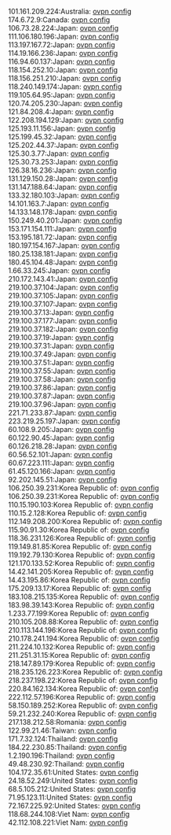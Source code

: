 101.161.209.224:Australia: [ovpn config](vpn/101_161_209_224.ovpn)  
174.6.72.9:Canada: [ovpn config](vpn/174_6_72_9.ovpn)  
106.73.28.224:Japan: [ovpn config](vpn/106_73_28_224.ovpn)  
111.106.180.196:Japan: [ovpn config](vpn/111_106_180_196.ovpn)  
113.197.167.72:Japan: [ovpn config](vpn/113_197_167_72.ovpn)  
114.19.166.236:Japan: [ovpn config](vpn/114_19_166_236.ovpn)  
116.94.60.137:Japan: [ovpn config](vpn/116_94_60_137.ovpn)  
118.154.252.10:Japan: [ovpn config](vpn/118_154_252_10.ovpn)  
118.156.251.210:Japan: [ovpn config](vpn/118_156_251_210.ovpn)  
118.240.149.174:Japan: [ovpn config](vpn/118_240_149_174.ovpn)  
119.105.64.95:Japan: [ovpn config](vpn/119_105_64_95.ovpn)  
120.74.205.230:Japan: [ovpn config](vpn/120_74_205_230.ovpn)  
121.84.208.4:Japan: [ovpn config](vpn/121_84_208_4.ovpn)  
122.208.194.129:Japan: [ovpn config](vpn/122_208_194_129.ovpn)  
125.193.11.156:Japan: [ovpn config](vpn/125_193_11_156.ovpn)  
125.199.45.32:Japan: [ovpn config](vpn/125_199_45_32.ovpn)  
125.202.44.37:Japan: [ovpn config](vpn/125_202_44_37.ovpn)  
125.30.3.77:Japan: [ovpn config](vpn/125_30_3_77.ovpn)  
125.30.73.253:Japan: [ovpn config](vpn/125_30_73_253.ovpn)  
126.38.16.236:Japan: [ovpn config](vpn/126_38_16_236.ovpn)  
131.129.150.28:Japan: [ovpn config](vpn/131_129_150_28.ovpn)  
131.147.188.64:Japan: [ovpn config](vpn/131_147_188_64.ovpn)  
133.32.180.103:Japan: [ovpn config](vpn/133_32_180_103.ovpn)  
14.101.163.7:Japan: [ovpn config](vpn/14_101_163_7.ovpn)  
14.133.148.178:Japan: [ovpn config](vpn/14_133_148_178.ovpn)  
150.249.40.201:Japan: [ovpn config](vpn/150_249_40_201.ovpn)  
153.171.154.111:Japan: [ovpn config](vpn/153_171_154_111.ovpn)  
153.195.181.72:Japan: [ovpn config](vpn/153_195_181_72.ovpn)  
180.197.154.167:Japan: [ovpn config](vpn/180_197_154_167.ovpn)  
180.25.138.181:Japan: [ovpn config](vpn/180_25_138_181.ovpn)  
180.45.104.48:Japan: [ovpn config](vpn/180_45_104_48.ovpn)  
1.66.33.245:Japan: [ovpn config](vpn/1_66_33_245.ovpn)  
210.172.143.41:Japan: [ovpn config](vpn/210_172_143_41.ovpn)  
219.100.37.104:Japan: [ovpn config](vpn/219_100_37_104.ovpn)  
219.100.37.105:Japan: [ovpn config](vpn/219_100_37_105.ovpn)  
219.100.37.107:Japan: [ovpn config](vpn/219_100_37_107.ovpn)  
219.100.37.13:Japan: [ovpn config](vpn/219_100_37_13.ovpn)  
219.100.37.177:Japan: [ovpn config](vpn/219_100_37_177.ovpn)  
219.100.37.182:Japan: [ovpn config](vpn/219_100_37_182.ovpn)  
219.100.37.19:Japan: [ovpn config](vpn/219_100_37_19.ovpn)  
219.100.37.31:Japan: [ovpn config](vpn/219_100_37_31.ovpn)  
219.100.37.49:Japan: [ovpn config](vpn/219_100_37_49.ovpn)  
219.100.37.51:Japan: [ovpn config](vpn/219_100_37_51.ovpn)  
219.100.37.55:Japan: [ovpn config](vpn/219_100_37_55.ovpn)  
219.100.37.58:Japan: [ovpn config](vpn/219_100_37_58.ovpn)  
219.100.37.86:Japan: [ovpn config](vpn/219_100_37_86.ovpn)  
219.100.37.87:Japan: [ovpn config](vpn/219_100_37_87.ovpn)  
219.100.37.96:Japan: [ovpn config](vpn/219_100_37_96.ovpn)  
221.71.233.87:Japan: [ovpn config](vpn/221_71_233_87.ovpn)  
223.219.25.197:Japan: [ovpn config](vpn/223_219_25_197.ovpn)  
60.108.9.205:Japan: [ovpn config](vpn/60_108_9_205.ovpn)  
60.122.90.45:Japan: [ovpn config](vpn/60_122_90_45.ovpn)  
60.126.218.28:Japan: [ovpn config](vpn/60_126_218_28.ovpn)  
60.56.52.101:Japan: [ovpn config](vpn/60_56_52_101.ovpn)  
60.67.223.111:Japan: [ovpn config](vpn/60_67_223_111.ovpn)  
61.45.120.166:Japan: [ovpn config](vpn/61_45_120_166.ovpn)  
92.202.145.51:Japan: [ovpn config](vpn/92_202_145_51.ovpn)  
106.250.39.231:Korea Republic of: [ovpn config](vpn/106_250_39_231.ovpn)  
106.250.39.231:Korea Republic of: [ovpn config](vpn/106_250_39_231.ovpn)  
110.15.190.103:Korea Republic of: [ovpn config](vpn/110_15_190_103.ovpn)  
110.15.2.128:Korea Republic of: [ovpn config](vpn/110_15_2_128.ovpn)  
112.149.208.200:Korea Republic of: [ovpn config](vpn/112_149_208_200.ovpn)  
115.90.91.30:Korea Republic of: [ovpn config](vpn/115_90_91_30.ovpn)  
118.36.231.126:Korea Republic of: [ovpn config](vpn/118_36_231_126.ovpn)  
119.149.81.85:Korea Republic of: [ovpn config](vpn/119_149_81_85.ovpn)  
119.192.79.130:Korea Republic of: [ovpn config](vpn/119_192_79_130.ovpn)  
121.170.133.52:Korea Republic of: [ovpn config](vpn/121_170_133_52.ovpn)  
14.42.141.205:Korea Republic of: [ovpn config](vpn/14_42_141_205.ovpn)  
14.43.195.86:Korea Republic of: [ovpn config](vpn/14_43_195_86.ovpn)  
175.209.13.17:Korea Republic of: [ovpn config](vpn/175_209_13_17.ovpn)  
183.108.215.135:Korea Republic of: [ovpn config](vpn/183_108_215_135.ovpn)  
183.98.39.143:Korea Republic of: [ovpn config](vpn/183_98_39_143.ovpn)  
1.233.77.199:Korea Republic of: [ovpn config](vpn/1_233_77_199.ovpn)  
210.105.208.88:Korea Republic of: [ovpn config](vpn/210_105_208_88.ovpn)  
210.113.144.196:Korea Republic of: [ovpn config](vpn/210_113_144_196.ovpn)  
210.178.241.194:Korea Republic of: [ovpn config](vpn/210_178_241_194.ovpn)  
211.224.10.132:Korea Republic of: [ovpn config](vpn/211_224_10_132.ovpn)  
211.251.31.15:Korea Republic of: [ovpn config](vpn/211_251_31_15.ovpn)  
218.147.89.179:Korea Republic of: [ovpn config](vpn/218_147_89_179.ovpn)  
218.235.126.223:Korea Republic of: [ovpn config](vpn/218_235_126_223.ovpn)  
218.237.198.22:Korea Republic of: [ovpn config](vpn/218_237_198_22.ovpn)  
220.84.162.134:Korea Republic of: [ovpn config](vpn/220_84_162_134.ovpn)  
222.112.57.196:Korea Republic of: [ovpn config](vpn/222_112_57_196.ovpn)  
58.150.189.252:Korea Republic of: [ovpn config](vpn/58_150_189_252.ovpn)  
59.21.232.240:Korea Republic of: [ovpn config](vpn/59_21_232_240.ovpn)  
217.138.212.58:Romania: [ovpn config](vpn/217_138_212_58.ovpn)  
122.99.21.46:Taiwan: [ovpn config](vpn/122_99_21_46.ovpn)  
171.7.32.124:Thailand: [ovpn config](vpn/171_7_32_124.ovpn)  
184.22.230.85:Thailand: [ovpn config](vpn/184_22_230_85.ovpn)  
1.2.190.196:Thailand: [ovpn config](vpn/1_2_190_196.ovpn)  
49.48.230.92:Thailand: [ovpn config](vpn/49_48_230_92.ovpn)  
104.172.35.61:United States: [ovpn config](vpn/104_172_35_61.ovpn)  
24.18.52.249:United States: [ovpn config](vpn/24_18_52_249.ovpn)  
68.5.105.212:United States: [ovpn config](vpn/68_5_105_212.ovpn)  
71.95.123.11:United States: [ovpn config](vpn/71_95_123_11.ovpn)  
72.167.225.92:United States: [ovpn config](vpn/72_167_225_92.ovpn)  
118.68.244.108:Viet Nam: [ovpn config](vpn/118_68_244_108.ovpn)  
42.112.108.221:Viet Nam: [ovpn config](vpn/42_112_108_221.ovpn)  
